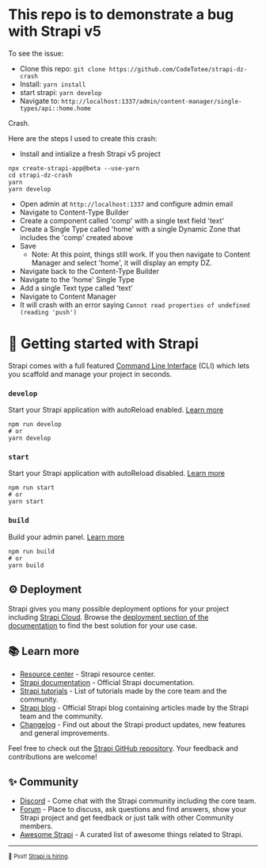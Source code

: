 # This repo is to demonstrate a bug with Strapi v5

To see the issue:
* Clone this repo: `git clone https://github.com/CodeTotee/strapi-dz-crash`
* Install: `yarn install`
* start strapi: `yarn develop`
* Navigate to: `http://localhost:1337/admin/content-manager/single-types/api::home.home`

Crash.

Here are the steps I used to create this crash:
* Install and intialize a fresh Strapi v5 project
```
npx create-strapi-app@beta --use-yarn
cd strapi-dz-crash
yarn
yarn develop
```
* Open admin at `http://localhost:1337` and configure admin email
* Navigate to Content-Type Builder
* Create a component called 'comp' with a single text field 'text'
* Create a Single Type called 'home' with a single Dynamic Zone that includes the 'comp' created above
* Save
  * Note: At this point, things still work.  If you then navigate to Content Manager and select 'home', it will display an empty DZ.
* Navigate back to the Content-Type Builder
* Navigate to the 'home' Single Type
* Add a single Text type called 'text'
* Navigate to Content Manager
* It will crash with an error saying `Cannot read properties of undefined (reading 'push')`





# 🚀 Getting started with Strapi

Strapi comes with a full featured [Command Line Interface](https://docs.strapi.io/dev-docs/cli) (CLI) which lets you scaffold and manage your project in seconds.

### `develop`

Start your Strapi application with autoReload enabled. [Learn more](https://docs.strapi.io/dev-docs/cli#strapi-develop)

```
npm run develop
# or
yarn develop
```

### `start`

Start your Strapi application with autoReload disabled. [Learn more](https://docs.strapi.io/dev-docs/cli#strapi-start)

```
npm run start
# or
yarn start
```

### `build`

Build your admin panel. [Learn more](https://docs.strapi.io/dev-docs/cli#strapi-build)

```
npm run build
# or
yarn build
```

## ⚙️ Deployment

Strapi gives you many possible deployment options for your project including [Strapi Cloud](https://cloud.strapi.io). Browse the [deployment section of the documentation](https://docs.strapi.io/dev-docs/deployment) to find the best solution for your use case.

## 📚 Learn more

- [Resource center](https://strapi.io/resource-center) - Strapi resource center.
- [Strapi documentation](https://docs.strapi.io) - Official Strapi documentation.
- [Strapi tutorials](https://strapi.io/tutorials) - List of tutorials made by the core team and the community.
- [Strapi blog](https://strapi.io/blog) - Official Strapi blog containing articles made by the Strapi team and the community.
- [Changelog](https://strapi.io/changelog) - Find out about the Strapi product updates, new features and general improvements.

Feel free to check out the [Strapi GitHub repository](https://github.com/strapi/strapi). Your feedback and contributions are welcome!

## ✨ Community

- [Discord](https://discord.strapi.io) - Come chat with the Strapi community including the core team.
- [Forum](https://forum.strapi.io/) - Place to discuss, ask questions and find answers, show your Strapi project and get feedback or just talk with other Community members.
- [Awesome Strapi](https://github.com/strapi/awesome-strapi) - A curated list of awesome things related to Strapi.

---

<sub>🤫 Psst! [Strapi is hiring](https://strapi.io/careers).</sub>
